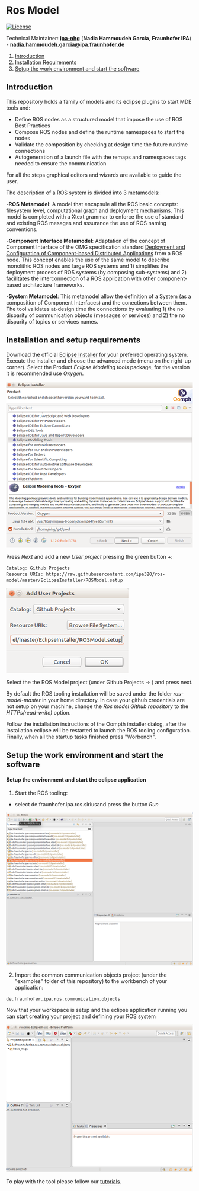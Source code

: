 # Ros Model

[![License](https://img.shields.io/badge/License-BSD%203--Clause-blue.svg)](https://opensource.org/licenses/BSD-3-Clause)

Technical Maintainer: [**ipa-nhg**](https://github.com/ipa-nhg/) (**Nadia Hammoudeh Garcia**, **Fraunhofer IPA**) - **nadia.hammoudeh.garcia@ipa.fraunhofer.de**

1. <a href="#1--intro">Introduction</a>
2. <a href="#2--installation-requirements">Installation Requirements</a>
3. <a href="#3--start">Setup the work environment and start the software</a>


## Introduction <a id="1--intro"/>

This repository holds a family of models and its eclipse plugins to start MDE tools and:
- Define ROS nodes as a structured model that impose the use of ROS Best Practices
- Compose ROS nodes and define the runtime namespaces to start the nodes
- Validate the composition by checking at design time the future runtime connections
- Autogeneration of a launch file with the remaps and namespaces tags needed to ensure the communication

For all the steps graphical editors and wizards are available to guide the user.

The description of a ROS system is divided into 3 metamodels:

-**ROS Metamodel**: A model that encapsule all the ROS basic concepts: filesystem level, computational graph and deployment mechanisms. This model is completed with a Xtext grammar to enforce the use of standard and existing ROS mesages and assurance the use of ROS naming conventions. 

-**Component Interface Metamodel**: Adaptation of the concept of Component Interface of the OMG specification standard [Deployment and Configuration of Component-based Distributed Applications](https://www.omg.org/spec/DEPL/About-DEPL/) from a ROS node. This concept enables the use of the same model to describe monolithic ROS nodes and large ROS systems and 1) simplifies the deployment process of ROS systems (by composing sub-systems) and 2) facilitates the interconnection of a ROS application with other component-based architecture frameworks.


-**System Metamodel**: This metamodel allow the definition of a System (as a composition of Component Interfaces) and the conections between them. The tool validates at-design time the connections by evaluating 1) the no disparity of communication objects (messages or services) and 2) the no disparity of topics or services names.


## Installation and setup requirements <a id="2--installation-requirements"/>

Download the official [Eclipse Installer](https://www.eclipse.org/downloads/packages/installer) for your preferred operating system. Execute the installer and choose the advanced mode (menu on the right-up corner). Select the Product *Eclipse Modeling tools* package, for the version it is recommended use *Oxygen*.

![alt text](docu/images/eclipse_installer1.png)

Press *Next* and add a new *User project* pressing the green button *+*:
```
Catalog: Github Projects
Resource URIs: https://raw.githubusercontent.com/ipa320/ros-model/master/EclipseInstaller/ROSModel.setup
```
![alt text](docu/images/eclipse_installer2.png)

Select the the ROS Model project (under Github Projects -> <User>) and press next. 

By default the ROS tooling installation will be saved under the folder *ros-model-master* in your home directory. In case your github credentials are not setup on your machine, change the *Ros model Github repository* to the *HTTPs(read-write)* option.

Follow the installation instructions of the Oompth installer dialog, after the installation eclipse will be restarted to launch the ROS tooling configuration. Finally, when all the startup tasks finished press "Worbench".

## Setup the work environment and start the software <a id="3--start"/>

#### Setup the environment and start the eclipse application


1. Start the ROS tooling:
* select de.fraunhofer.ipa.ros.siriusand press the button *Run*

![alt text](docu/images/run_ros_tooling.png)

2. Import the common communication objects project (under the "examples" folder of this repository) to the workbench of your application:
```
de.fraunhofer.ipa.ros.communication.objects
```

Now that your workspace is setup and the eclipse application running you can start creating your project and defining your ROS system

![alt text](docu/images/eclipse_app_empty.png)

To play with the tool please follow our [tutorials](docu/README.md).
